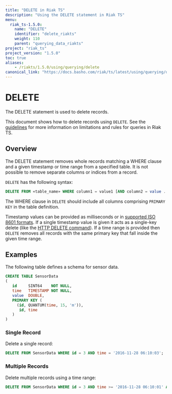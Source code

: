 ```yaml
---
title: "DELETE in Riak TS"
description: "Using the DELETE statement in Riak TS"
menu:
  riak_ts-1.5.0:
    name: "DELETE"
    identifier: "delete_riakts"
    weight: 110
    parent: "querying_data_riakts"
project: "riak_ts"
project_version: "1.5.0"
toc: true
aliases:
    - /riakts/1.5.0/using/querying/delete
canonical_link: "https://docs.basho.com/riak/ts/latest/using/querying/delete"
---
```


[query guidelines]: /riak/ts/1.5.0/using/querying/guidelines/
[time rep]: /riak/ts/1.5.0/using/timerepresentations/
[http delete]: /riak/ts/1.4.0/using/writingdata/#deleting-data

# DELETE

The DELETE statement is used to delete records.

This document shows how to delete records using `DELETE`. See the [guidelines][query guidelines] for more information on limitations and rules for queries in Riak TS.


## Overview

The DELETE statement removes whole records matching a WHERE clause and a given timestamp or time range from a specified table. It is not possible to remove separate columns or indices from a record.

`DELETE` has the following syntax:

```sql
DELETE FROM «table_name» WHERE column1 = value1 [AND column2 = value ...] AND { time = t | time op t1 AND time op t2 }, where op = { >, <, >=, <= }
```

The WHERE clause in `DELETE` should include all columns comprising `PRIMARY KEY` in the table definition.

Timestamp values can be provided as milliseconds or in [supported ISO 8601 formats][time rep]. If a single timestamp value is given it acts as a single-key delete (like the [HTTP DELETE command][http delete]). If a time range is provided then `DELETE` removes all records with the same primary key that fall inside the given time range.


## Examples

The following table defines a schema for sensor data.

```sql
CREATE TABLE SensorData
(
   id     SINT64    NOT NULL,
   time   TIMESTAMP NOT NULL,
   value  DOUBLE,
   PRIMARY KEY (
     (id, QUANTUM(time, 15, 'm')),
      id, time
   )
)
```

### Single Record

Delete a single record:

```sql
DELETE FROM SensorData WHERE id = 3 AND time = '2016-11-28 06:10:03';
```

### Multiple Records

Delete multiple records using a time range:

```sql
DELETE FROM SensorData WHERE id = 3 AND time >= '2016-11-28 06:10:01' AND time < '2016-11-28 06:10:10';
```
